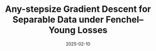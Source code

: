 ---
title: 'Any-stepsize Gradient Descent for Separable Data under Fenchel–Young Losses'
authors:
- Han Bao
- Shinsaku Sakaue
- Yuki Takezawa
date: '2025-02-10'
publication_types:
- manuscript
publication: '*arXiv [stat.ML, cs.LG]*'

links:
#- name: Paper
#  url: 'https://openreview.net/forum?id=jHh804fZ5l&referrer=%5Bthe%20profile%20of%20Shinsaku%20Sakaue%5D(%2Fprofile%3Fid%3D~Shinsaku_Sakaue1)'
url_pdf: 'https://arxiv.org/abs/2502.04889'
url_code: ''
url_dataset: ''
url_poster: ''
url_project: ''
url_slides: ''
url_source: ''
url_video: ''
---